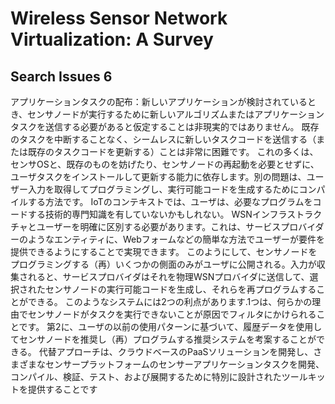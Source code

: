 Wireless Sensor Network Virtualization: A Survey
============================================================


## Search Issues 6
アプリケーションタスクの配布：新しいアプリケーションが検討されているとき、センサノードが実行するために新しいアルゴリズムまたはアプリケーションタスクを送信する必要があると仮定することは非現実的ではありません。
既存のタスクを中断することなく、シームレスに新しいタスクコードを送信する（または既存のタスクコードを更新する）ことは非常に困難です。
これの多くは、センサOSと、既存のものを妨げたり、センサノードの再起動を必要とせずに、ユーザタスクをインストールして更新する能力に依存します。別の問題は、ユーザー入力を取得してプログラミングし、実行可能コードを生成するためにコンパイルする方法です。 IoTのコンテキストでは、ユーザは、必要なプログラムをコードする技術的専門知識を有していないかもしれない。
WSNインフラストラクチャとユーザーを明確に区別する必要があります。これは、サービスプロバイダーのようなエンティティに、Webフォームなどの簡単な方法でユーザーが要件を提供できるようにすることで実現できます。
このようにして、センサノードをプログラミングする（再）いくつかの側面のみがユーザに公開される。入力が収集されると、サービスプロバイダはそれを物理WSNプロバイダに送信して、選択されたセンサノードの実行可能コードを生成し、それらを再プログラムすることができる。
このようなシステムには2つの利点があります.1つは、何らかの理由でセンサノードがタスクを実行できないことが原因でフィルタにかけられることです。
第2に、ユーザの以前の使用パターンに基づいて、履歴データを使用してセンサノードを推奨し（再）プログラムする推奨システムを考案することができる。
代替アプローチは、クラウドベースのPaaSソリューションを開発し、さまざまなセンサープラットフォームのセンサーアプリケーションタスクを開発、コンパイル、検証、テスト、および展開するために特別に設計されたツールキットを提供することです
